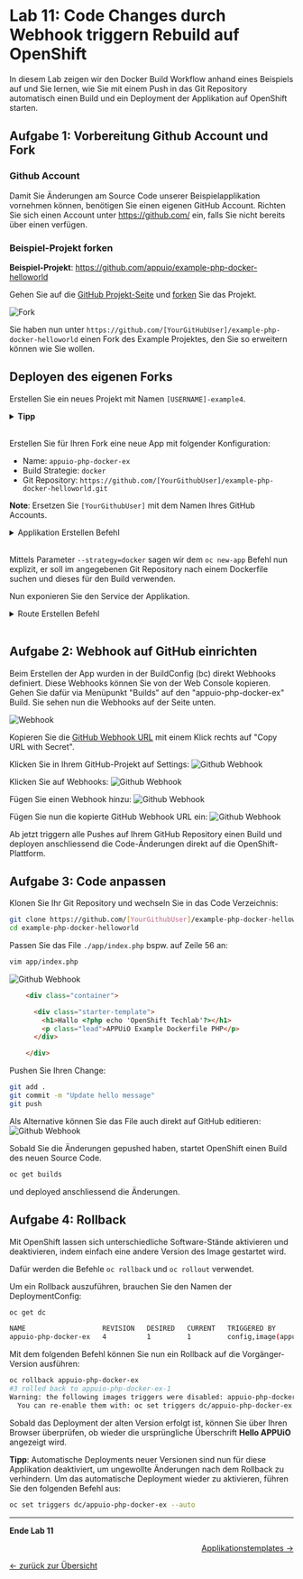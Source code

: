 # Lab 11: Code Changes durch Webhook triggern Rebuild auf OpenShift

In diesem Lab zeigen wir den Docker Build Workflow anhand eines Beispiels auf und Sie lernen, wie Sie mit einem Push in das Git Repository automatisch einen Build und ein Deployment der Applikation auf OpenShift starten.


## Aufgabe 1: Vorbereitung Github Account und Fork

### Github Account

Damit Sie Änderungen am Source Code unserer Beispielapplikation vornehmen können, benötigen Sie einen eigenen GitHub Account.
Richten Sie sich einen Account unter <https://github.com/> ein, falls Sie nicht bereits über einen verfügen.


### Beispiel-Projekt forken

__Beispiel-Projekt__: <https://github.com/appuio/example-php-docker-helloworld>

Gehen Sie auf die [GitHub Projekt-Seite](https://github.com/appuio/example-php-docker-helloworld) und [forken](https://help.github.com/articles/fork-a-repo/) Sie das Projekt.

![Fork](../images/lab_09_fork_example.png)

Sie haben nun unter `https://github.com/[YourGitHubUser]/example-php-docker-helloworld` einen Fork des Example Projektes, den Sie so erweitern können wie Sie wollen.


## Deployen des eigenen Forks

Erstellen Sie ein neues Projekt mit Namen `[USERNAME]-example4`.

<details><summary><b>Tipp</b></summary>oc new-project [USERNAME]-example4</details><br/>

Erstellen Sie für Ihren Fork eine neue App mit folgender Konfiguration:

* Name: `appuio-php-docker-ex`
* Build Strategie: `docker`
* Git Repository: `https://github.com/[YourGithubUser]/example-php-docker-helloworld.git`

__Note__:
Ersetzen Sie `[YourGithubUser]` mit dem Namen Ihres GitHub Accounts.

<details>
  <summary>Applikation Erstellen Befehl</summary>
  oc new-app --as-deployment-config https://github.com/[YourGithubUser]/example-php-docker-helloworld.git --strategy=docker --name=appuio-php-docker-ex
</details><br/>

Mittels Parameter `--strategy=docker` sagen wir dem `oc new-app` Befehl nun explizit, er soll im angegebenen Git Repository nach einem Dockerfile suchen und dieses für den Build verwenden.

Nun exponieren Sie den Service der Applikation.

<details><summary>Route Erstellen Befehl</summary>oc create route edge --service=appuio-php-docker-ex</details><br/>


## Aufgabe 2: Webhook auf GitHub einrichten

Beim Erstellen der App wurden in der BuildConfig (bc) direkt Webhooks definiert.
Diese Webhooks können Sie von der Web Console kopieren.
Gehen Sie dafür via Menüpunkt "Builds" auf den "appuio-php-docker-ex" Build.
Sie sehen nun die Webhooks auf der Seite unten.

![Webhook](../images/lab_09_webhook_ocp4.png)

Kopieren Sie die [GitHub Webhook URL](https://developer.github.com/webhooks/) mit einem Klick rechts auf "Copy URL with Secret".

Klicken Sie in Ihrem GitHub-Projekt auf Settings:
![Github Webhook](../images/lab_09_webhook_github1.png)

Klicken Sie auf Webhooks:
![Github Webhook](../images/lab_09_webhook_github2.png)

Fügen Sie einen Webhook hinzu:
![Github Webhook](../images/lab_09_webhook_github3.png)

Fügen Sie nun die kopierte GitHub Webhook URL ein:
![Github Webhook](../images/lab_09_webhook_github4.png)

Ab jetzt triggern alle Pushes auf Ihrem GitHub Repository einen Build und deployen anschliessend die Code-Änderungen direkt auf die OpenShift-Plattform.


## Aufgabe 3: Code anpassen

Klonen Sie Ihr Git Repository und wechseln Sie in das Code Verzeichnis:

```bash
git clone https://github.com/[YourGithubUser]/example-php-docker-helloworld.git
cd example-php-docker-helloworld
```

Passen Sie das File `./app/index.php` bspw. auf Zeile 56 an:

```bash
vim app/index.php
```

![Github Webhook](../images/lab_09_codechange1.png)

```html
    <div class="container">

      <div class="starter-template">
        <h1>Hallo <?php echo 'OpenShift Techlab'?></h1>
        <p class="lead">APPUiO Example Dockerfile PHP</p>
      </div>

    </div>
```

Pushen Sie Ihren Change:

```bash
git add .
git commit -m "Update hello message"
git push
```

Als Alternative können Sie das File auch direkt auf GitHub editieren:
![Github Webhook](../images/lab_09_edit_on_github.png)

Sobald Sie die Änderungen gepushed haben, startet OpenShift einen Build des neuen Source Code.

```bash
oc get builds
```

und deployed anschliessend die Änderungen.

## Aufgabe 4: Rollback

Mit OpenShift lassen sich unterschiedliche Software-Stände aktivieren und deaktivieren, indem einfach eine andere Version des Image gestartet wird.

Dafür werden die Befehle `oc rollback` und `oc rollout` verwendet.

Um ein Rollback auszuführen, brauchen Sie den Namen der DeploymentConfig:

```bash
oc get dc

NAME                   REVISION   DESIRED   CURRENT   TRIGGERED BY
appuio-php-docker-ex   4          1         1         config,image(appuio-php-docker-ex:latest)
```

Mit dem folgenden Befehl können Sie nun ein Rollback auf die Vorgänger-Version ausführen:

```bash
oc rollback appuio-php-docker-ex
#3 rolled back to appuio-php-docker-ex-1
Warning: the following images triggers were disabled: appuio-php-docker-ex:latest
  You can re-enable them with: oc set triggers dc/appuio-php-docker-ex --auto
```

Sobald das Deployment der alten Version erfolgt ist, können Sie über Ihren Browser überprüfen, ob wieder die ursprüngliche Überschrift __Hello APPUiO__ angezeigt wird.

__Tipp__:
Automatische Deployments neuer Versionen sind nun für diese Applikation deaktiviert, um ungewollte Änderungen nach dem Rollback zu verhindern. Um das automatische Deployment wieder zu aktivieren, führen Sie den folgenden Befehl aus:

```bash
oc set triggers dc/appuio-php-docker-ex --auto
```

---

__Ende Lab 11__

<p width="100px" align="right"><a href="12_template.md">Applikationstemplates →</a></p>

[← zurück zur Übersicht](../README.md)
